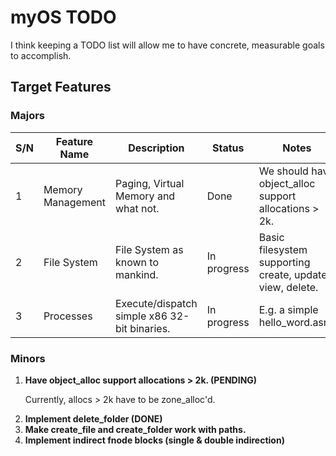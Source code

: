 # myOS TODO

I think keeping a TODO list will allow me to have concrete, measurable goals to accomplish.

## Target Features

### Majors

S/N|Feature Name     |Description                                 |Status      |Notes                                                    |
---|-----------------|--------------------------------------------|------------|---------------------------------------------------------|
1  |Memory Management|Paging, Virtual Memory and what not.        |Done        |We should have object_alloc support allocations > 2k.    |
2  |File System      |File System as known to mankind.            |In progress |Basic filesystem supporting create, update, view, delete.|
3  |Processes        |Execute/dispatch simple x86 32-bit binaries.|In progress |E.g. a simple hello_word.asm.                            |

### Minors
<ol>
<li>
<b>Have object_alloc support allocations > 2k. (PENDING)</b>

Currently, allocs > 2k have to be zone_alloc'd.
</li>
<li>
<b> Implement delete_folder (DONE)</b>
</li>
<li>
<b> Make create_file and create_folder work with paths. </b>
</li>
<li>
<b> Implement indirect fnode blocks (single & double indirection) </b>
</ol>

